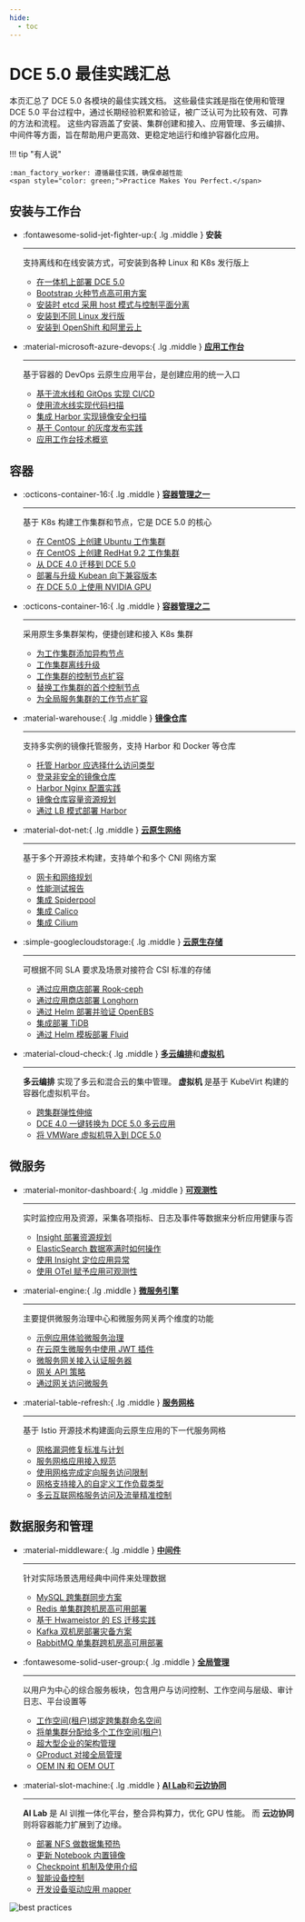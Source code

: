 ```yaml
---
hide:
  - toc
---
```


# DCE 5.0 最佳实践汇总

本页汇总了 DCE 5.0 各模块的最佳实践文档。
这些最佳实践是指在使用和管理 DCE 5.0 平台过程中，通过长期经验积累和验证，被广泛认可为比较有效、可靠的方法和流程。
这些内容涵盖了安装、集群创建和接入、应用管理、多云编排、中间件等方面，旨在帮助用户更高效、更稳定地运行和维护容器化应用。

!!! tip "有人说"

    :man_factory_worker: 遵循最佳实践，确保卓越性能 
    <span style="color: green;">Practice Makes You Perfect.</span>

## 安装与工作台

<div class="grid cards" markdown>

- :fontawesome-solid-jet-fighter-up:{ .lg .middle } __安装__

    ---

    支持离线和在线安装方式，可安装到各种 Linux 和 K8s 发行版上

    - [在一体机上部署 DCE 5.0](../install/best-practices/all-in-one-machine.md)
    - [Bootstrap 火种节点高可用方案](../install/best-practices/thinder-ha.md)
    - [安装时 etcd 采用 host 模式与控制平面分离](../install/best-practices/etcd-host-deploy.md)
    - [安装到不同 Linux 发行版](../install/os-install/uos-v20-install-dce5.0.md)
    - [安装到 OpenShift 和阿里云上](../install/k8s-install/ocp-install-dce5.0.md)

- :material-microsoft-azure-devops:{ .lg .middle } [__应用工作台__](../amamba/intro/index.md)

    ---

    基于容器的 DevOps 云原生应用平台，是创建应用的统一入口

    - [基于流水线和 GitOps 实现 CI/CD](../amamba/quickstart/argocd-jenkins.md)
    - [使用流水线实现代码扫描](../amamba/quickstart/scan-with-pipeline.md)
    - [集成 Harbor 实现镜像安全扫描](../amamba/quickstart/scan-with-harbor.md)
    - [基于 Contour 的灰度发布实践](../amamba/quickstart/contour-argorollout.md)
    - [应用工作台技术概览](../amamba/intro/tech-overview.md)

</div>

## 容器

<div class="grid cards" markdown>

- :octicons-container-16:{ .lg .middle } [__容器管理之一__](../kpanda/intro/index.md)

    ---

    基于 K8s 构建工作集群和节点，它是 DCE 5.0 的核心

    - [在 CentOS 上创建 Ubuntu 工作集群](../kpanda/best-practice/create-ubuntu-on-centos-platform.md)
    - [在 CentOS 上创建 RedHat 9.2 工作集群](../kpanda/best-practice/create-redhat9.2-on-centos-platform.md)
    - [从 DCE 4.0 迁移到 DCE 5.0](../kpanda/best-practice/dce4-5-migration.md)
    - [部署与升级 Kubean 向下兼容版本](../kpanda/best-practice/kubean-low-version.md)
    - [在 DCE 5.0 上使用 NVIDIA GPU](../kpanda/user-guide/gpu/nvidia/index.md)

- :octicons-container-16:{ .lg .middle } [__容器管理之二__](../kpanda/intro/index.md)

    ---

    采用原生多集群架构，便捷创建和接入 K8s 集群

    - [为工作集群添加异构节点](../kpanda/best-practice/multi-arch.md)
    - [工作集群离线升级](../kpanda/best-practice/update-offline-cluster.md)
    - [工作集群的控制节点扩容](../kpanda/best-practice/add-master-node.md)
    - [替换工作集群的首个控制节点](../kpanda/best-practice/replace-first-master-node.md)
    - [为全局服务集群的工作节点扩容](../kpanda/best-practice/add-worker-node-on-global.md)

- :material-warehouse:{ .lg .middle } [__镜像仓库__](../kangaroo/intro/index.md)

    ---

    支持多实例的镜像托管服务，支持 Harbor 和 Docker 等仓库

    - [托管 Harbor 应选择什么访问类型](../kangaroo/best-practice/managed-harbor-select-access-type.md)
    - [登录非安全的镜像仓库](../kangaroo/best-practice/insecure_registry.md)
    - [Harbor Nginx 配置实践](../kangaroo/best-practice/harbor-nginx.md)
    - [镜像仓库容量资源规划](../kangaroo/best-practice/capacity-planning.md)
    - [通过 LB 模式部署 Harbor](../kangaroo/best-practice/lb.md)

- :material-dot-net:{ .lg .middle } [__云原生网络__](../network/intro/index.md)
    
    ---

    基于多个开源技术构建，支持单个和多个 CNI 网络方案

    - [网卡和网络规划](../network/plans/ethplan.md)
    - [性能测试报告](../network/performance/cni-performance.md)
    - [集成 Spiderpool](../network/modules/spiderpool/index.md)
    - [集成 Calico](../network/modules/calico/index.md)
    - [集成 Cilium](../network/modules/cilium/index.md)

- :simple-googlecloudstorage:{ .lg .middle } [__云原生存储__](../storage/index.md)
    
    ---

    可根据不同 SLA 要求及场景对接符合 CSI 标准的存储

    - [通过应用商店部署 Rook-ceph](../storage/solutions/dce-rook-ceph.md)
    - [通过应用商店部署 Longhorn](../storage/solutions/dce-longhorn.md)
    - [通过 Helm 部署并验证 OpenEBS](../storage/solutions/openebs-helm.md)
    - [集成部署 TiDB](../storage/hwameistor/application/tidb.md)
    - [通过 Helm 模板部署 Fluid](../storage/solutions/fluid.md)

- :material-cloud-check:{ .lg .middle } [__多云编排__](../kairship/intro/index.md)和[__虚拟机__](../virtnest/intro/index.md) 

    ---

    **多云编排** 实现了多云和混合云的集中管理。
    **虚拟机** 是基于 KubeVirt 构建的容器化虚拟机平台。

    - [跨集群弹性伸缩](../kairship/best-practice/fhpa.md)
    - [DCE 4.0 一键转换为 DCE 5.0 多云应用](../kairship/best-practice/one-click-conversion.md)
    - [将 VMWare 虚拟机导入到 DCE 5.0](../virtnest/best-practice/import-ubuntu.md)

</div>

## 微服务

<div class="grid cards" markdown>

- :material-monitor-dashboard:{ .lg .middle } [__可观测性__](../insight/intro/index.md)

    ---

    实时监控应用及资源，采集各项指标、日志及事件等数据来分析应用健康与否

    - [Insight 部署资源规划](../insight/quickstart/res-plan/index.md)
    - [ElasticSearch 数据塞满时如何操作](../insight/faq/expand-once-es-full.md)
    - [使用 Insight 定位应用异常](../insight/best-practice/find_root_cause.md)
    - [使用 OTel 赋予应用可观测性](../insight/quickstart/otel/otel.md)

- :material-engine:{ .lg .middle } [__微服务引擎__](../skoala/intro/index.md)

    ---

    主要提供微服务治理中心和微服务网关两个维度的功能

    - [示例应用体验微服务治理](../skoala/best-practice/use-skoala-01.md)
    - [在云原生微服务中使用 JWT 插件](../skoala/best-practice/plugins/jwt.md)
    - [微服务网关接入认证服务器](../skoala/best-practice/auth-server.md)
    - [网关 API 策略](../skoala/best-practice/gateway02.md)
    - [通过网关访问微服务](../skoala/best-practice/gateway01.md)

- :material-table-refresh:{ .lg .middle } [__服务网格__](../mspider/intro/index.md)

    ---

    基于 Istio 开源技术构建面向云原生应用的下一代服务网格

    - [网格漏洞修复标准与计划](../mspider/intro/sla.md)
    - [服务网格应用接入规范](../mspider/intro/app-spec.md)
    - [使用网格完成定向服务访问限制](../mspider/best-practice/use-egress-and-authorized-policy.md)
    - [网格支持接入的自定义工作负载类型](../mspider/best-practice/use-custom-workloads.md)
    - [多云互联网格服务访问及流量精准控制](../mspider/best-practice/multinet-control.md)

</div>

## 数据服务和管理

<div class="grid cards" markdown>

- :material-middleware:{ .lg .middle } [__中间件__](../middleware/index.md)

    ---

    针对实际场景选用经典中间件来处理数据

    - [MySQL 跨集群同步方案](../middleware/mysql/best-practice/crossclusterssync.md)
    - [Redis 单集群跨机房高可用部署](../middleware/redis/best-practice/singleclustercrosszone.md)
    - [基于 Hwameistor 的 ES 迁移实践](../middleware/elasticsearch/user-guide/migrate-es.md)
    - [Kafka 双机房部署灾备方案](../middleware/kafka/bestpractice/kafkain2IDC.md)
    - [RabbitMQ 单集群跨机房高可用部署](../middleware/rocketmq/best-pratice/singleclustercrosszone.md)

- :fontawesome-solid-user-group:{ .lg .middle } [__全局管理__](../ghippo/intro/index.md)

    ---

    以用户为中心的综合服务板块，包含用户与访问控制、工作空间与层级、审计日志、平台设置等

    - [工作空间(租户)绑定跨集群命名空间](../ghippo/best-practice/ws-to-ns.md)
    - [将单集群分配给多个工作空间(租户)](../ghippo/best-practice/cluster-for-multiws.md)
    - [超大型企业的架构管理](../ghippo/best-practice/super-group.md)
    - [GProduct 对接全局管理](../ghippo/best-practice/gproduct/intro.md)
    - [OEM IN 和 OEM OUT](../ghippo/best-practice/oem/oem-in.md)

- :material-slot-machine:{ .lg .middle } [__AI Lab__](../baize/intro/index.md)和[__云边协同__](../kant/intro/index.md)

    ---

    **AI Lab** 是 AI 训推一体化平台，整合异构算力，优化 GPU 性能。
    而 **云边协同** 则将容器能力扩展到了边缘。

    - [部署 NFS 做数据集预热](../baize/best-practice/deploy-nfs-in-worker.md)
    - [更新 Notebook 内置镜像](../baize/best-practice/change-notebook-image.md)
    - [Checkpoint 机制及使用介绍](../baize/best-practice/checkpoint.md)
    - [智能设备控制](../kant/best-practice/device-control.md)
    - [开发设备驱动应用 mapper](../kant/best-practice/develop-device-mapper.md)

</div>

![best practices](../images/bphome.jpeg)
